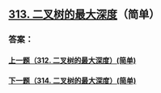 ## [313. 二叉树的最大深度](https://leetcode-cn.com/problems/merge-two-sorted-lists/)（简单）





### 答案：



#### [上一题（312. 二叉树的最大深度）(简单)](https://github.com/sdwwld/leetCode/blob/master/src/main/java/com/wld/java/leetcode/leetCode0312.md)

#### [下一题（314. 二叉树的最大深度）(简单)](https://github.com/sdwwld/leetCode/blob/master/src/main/java/com/wld/java/leetcode/leetCode0314.md)